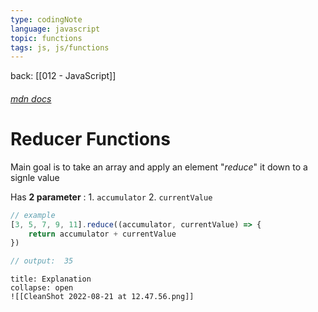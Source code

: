 ```yaml
---
type: codingNote
language: javascript
topic: functions
tags: js, js/functions
---
```

back: [[012 - JavaScript]]

###### [mdn docs](https://developer.mozilla.org/en-US/docs/Web/JavaScript/Reference/Global_Objects/Array/reduce)

# Reducer Functions


Main goal is to take an array and apply an element  "*reduce*" it down to a signle value

Has **2 parameter** : 
		1. `accumulator`
		2. `currentValue`

```javascript
// example
[3, 5, 7, 9, 11].reduce((accumulator, currentValue) => {
	return accumulator + currentValue
})

// output:  35
```

```ad-check
title: Explanation
collapse: open
![[CleanShot 2022-08-21 at 12.47.56.png]]

```


